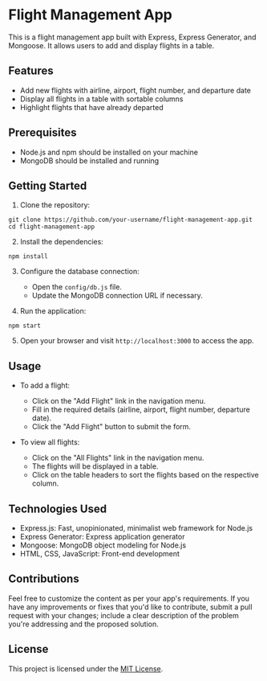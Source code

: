 # Flight Management App

This is a flight management app built with Express, Express Generator, and Mongoose. It allows users to add and display flights in a table.

## Features

- Add new flights with airline, airport, flight number, and departure date
- Display all flights in a table with sortable columns
- Highlight flights that have already departed

## Prerequisites

- Node.js and npm should be installed on your machine
- MongoDB should be installed and running

## Getting Started

1. Clone the repository:

```shell
git clone https://github.com/your-username/flight-management-app.git
cd flight-management-app
```

2. Install the dependencies:

```shell
npm install
```

3. Configure the database connection:

   - Open the `config/db.js` file.
   - Update the MongoDB connection URL if necessary.

4. Run the application:

```shell
npm start
```

5. Open your browser and visit `http://localhost:3000` to access the app.

## Usage

- To add a flight:
  - Click on the "Add Flight" link in the navigation menu.
  - Fill in the required details (airline, airport, flight number, departure date).
  - Click the "Add Flight" button to submit the form.

- To view all flights:
  - Click on the "All Flights" link in the navigation menu.
  - The flights will be displayed in a table.
  - Click on the table headers to sort the flights based on the respective column.

## Technologies Used

- Express.js: Fast, unopinionated, minimalist web framework for Node.js
- Express Generator: Express application generator
- Mongoose: MongoDB object modeling for Node.js
- HTML, CSS, JavaScript: Front-end development

## Contributions

Feel free to customize the content as per your app's requirements. 
If you have any improvements or fixes that you'd like to contribute, submit a pull request with your changes; include a clear description of the problem you're addressing and the proposed solution.

## License

This project is licensed under the [MIT License](https://opensource.org/licenses/MIT).

